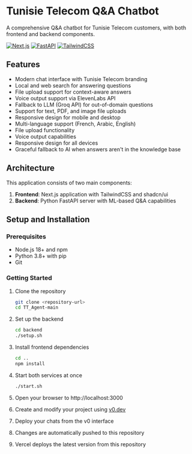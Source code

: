 # Tunisie Telecom Q&A Chatbot

A comprehensive Q&A chatbot for Tunisie Telecom customers, with both frontend and backend components.

[![Next.js](https://img.shields.io/badge/Next.js-13.x-black?style=for-the-badge&logo=next.js)](https://nextjs.org/)
[![FastAPI](https://img.shields.io/badge/FastAPI-0.104.x-009688?style=for-the-badge&logo=fastapi)](https://fastapi.tiangolo.com/)
[![TailwindCSS](https://img.shields.io/badge/TailwindCSS-3.x-38B2AC?style=for-the-badge&logo=tailwind-css)](https://tailwindcss.com/)

## Features

- Modern chat interface with Tunisie Telecom branding
- Local and web search for answering questions
- File upload support for context-aware answers
- Voice output support via ElevenLabs API 
- Fallback to LLM (Groq API) for out-of-domain questions
- Support for text, PDF, and image file uploads
- Responsive design for mobile and desktop
- Multi-language support (French, Arabic, English)
- File upload functionality
- Voice output capabilities
- Responsive design for all devices
- Graceful fallback to AI when answers aren't in the knowledge base

## Architecture

This application consists of two main components:

1. **Frontend**: Next.js application with TailwindCSS and shadcn/ui
2. **Backend**: Python FastAPI server with ML-based Q&A capabilities

## Setup and Installation

### Prerequisites

- Node.js 18+ and npm
- Python 3.8+ with pip
- Git

### Getting Started

1. Clone the repository
   ```bash
   git clone <repository-url>
   cd TT_Agent-main
   ```

2. Set up the backend
   ```bash
   cd backend
   ./setup.sh
   ```

3. Install frontend dependencies
   ```bash
   cd ..
   npm install
   ```

4. Start both services at once
   ```bash
   ./start.sh
   ```

5. Open your browser to http://localhost:3000

1. Create and modify your project using [v0.dev](https://v0.dev)
2. Deploy your chats from the v0 interface
3. Changes are automatically pushed to this repository
4. Vercel deploys the latest version from this repository
